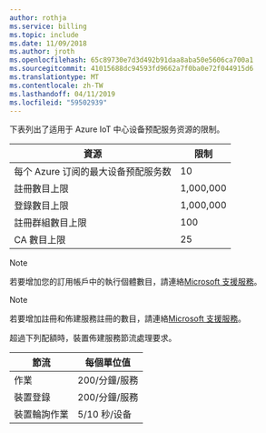 ```yaml
---
author: rothja
ms.service: billing
ms.topic: include
ms.date: 11/09/2018
ms.author: jroth
ms.openlocfilehash: 65c89730e7d3d492b91daa8aba50e5606ca700a1
ms.sourcegitcommit: 41015688dc94593fd9662a7f0ba0e72f044915d6
ms.translationtype: MT
ms.contentlocale: zh-TW
ms.lasthandoff: 04/11/2019
ms.locfileid: "59502939"
---
```

下表列出了适用于 Azure IoT 中心设备预配服务资源的限制。

| 資源 | 限制 |
| --- | --- |
| 每个 Azure 订阅的最大设备预配服务数 | 10 |
| 註冊數目上限 | 1,000,000 |
| 登錄數目上限 | 1,000,000 |
| 註冊群組數目上限 | 100 |
| CA 數目上限 | 25 |

> [!NOTE]
> 若要增加您的訂用帳戶中的執行個體數目，請連絡[Microsoft 支援服務](https://azure.microsoft.com/support/options/)。

> [!NOTE]
> 若要增加註冊和佈建服務註冊的數目，請連絡[Microsoft 支援服務](https://azure.microsoft.com/support/options/)。

超過下列配額時，裝置佈建服務節流處理要求。

| 節流 | 每個單位值 |
| --- | --- |
| 作業 | 200/分鐘/服務 |
| 裝置登錄 | 200/分鐘/服務 |
| 裝置輪詢作業 | 5/10 秒/设备 |
